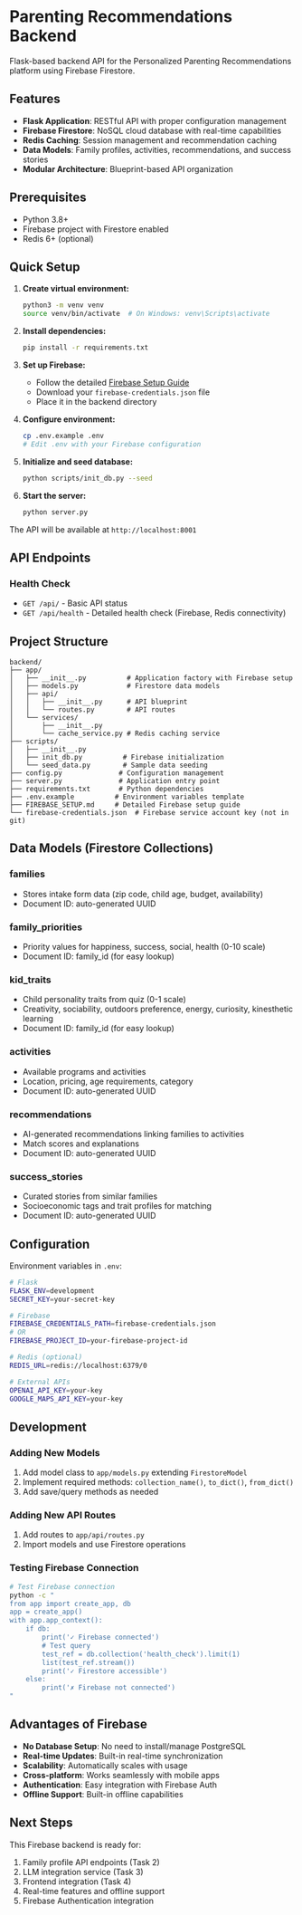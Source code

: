 # Parenting Recommendations Backend

Flask-based backend API for the Personalized Parenting Recommendations platform using Firebase Firestore.

## Features

- **Flask Application**: RESTful API with proper configuration management
- **Firebase Firestore**: NoSQL cloud database with real-time capabilities
- **Redis Caching**: Session management and recommendation caching
- **Data Models**: Family profiles, activities, recommendations, and success stories
- **Modular Architecture**: Blueprint-based API organization

## Prerequisites

- Python 3.8+
- Firebase project with Firestore enabled
- Redis 6+ (optional)

## Quick Setup

1. **Create virtual environment:**
   ```bash
   python3 -m venv venv
   source venv/bin/activate  # On Windows: venv\Scripts\activate
   ```

2. **Install dependencies:**
   ```bash
   pip install -r requirements.txt
   ```

3. **Set up Firebase:**
   - Follow the detailed [Firebase Setup Guide](FIREBASE_SETUP.md)
   - Download your `firebase-credentials.json` file
   - Place it in the backend directory

4. **Configure environment:**
   ```bash
   cp .env.example .env
   # Edit .env with your Firebase configuration
   ```

5. **Initialize and seed database:**
   ```bash
   python scripts/init_db.py --seed
   ```

6. **Start the server:**
   ```bash
   python server.py
   ```

The API will be available at `http://localhost:8001`

## API Endpoints

### Health Check
- `GET /api/` - Basic API status
- `GET /api/health` - Detailed health check (Firebase, Redis connectivity)

## Project Structure

```
backend/
├── app/
│   ├── __init__.py          # Application factory with Firebase setup
│   ├── models.py            # Firestore data models
│   ├── api/
│   │   ├── __init__.py      # API blueprint
│   │   └── routes.py        # API routes
│   └── services/
│       ├── __init__.py
│       └── cache_service.py # Redis caching service
├── scripts/
│   ├── __init__.py
│   ├── init_db.py          # Firebase initialization
│   └── seed_data.py        # Sample data seeding
├── config.py              # Configuration management
├── server.py              # Application entry point
├── requirements.txt       # Python dependencies
├── .env.example          # Environment variables template
├── FIREBASE_SETUP.md     # Detailed Firebase setup guide
└── firebase-credentials.json  # Firebase service account key (not in git)
```

## Data Models (Firestore Collections)

### families
- Stores intake form data (zip code, child age, budget, availability)
- Document ID: auto-generated UUID

### family_priorities
- Priority values for happiness, success, social, health (0-10 scale)
- Document ID: family_id (for easy lookup)

### kid_traits
- Child personality traits from quiz (0-1 scale)
- Creativity, sociability, outdoors preference, energy, curiosity, kinesthetic learning
- Document ID: family_id (for easy lookup)

### activities
- Available programs and activities
- Location, pricing, age requirements, category
- Document ID: auto-generated UUID

### recommendations
- AI-generated recommendations linking families to activities
- Match scores and explanations
- Document ID: auto-generated UUID

### success_stories
- Curated stories from similar families
- Socioeconomic tags and trait profiles for matching
- Document ID: auto-generated UUID

## Configuration

Environment variables in `.env`:

```bash
# Flask
FLASK_ENV=development
SECRET_KEY=your-secret-key

# Firebase
FIREBASE_CREDENTIALS_PATH=firebase-credentials.json
# OR
FIREBASE_PROJECT_ID=your-firebase-project-id

# Redis (optional)
REDIS_URL=redis://localhost:6379/0

# External APIs
OPENAI_API_KEY=your-key
GOOGLE_MAPS_API_KEY=your-key
```

## Development

### Adding New Models

1. Add model class to `app/models.py` extending `FirestoreModel`
2. Implement required methods: `collection_name()`, `to_dict()`, `from_dict()`
3. Add save/query methods as needed

### Adding New API Routes

1. Add routes to `app/api/routes.py`
2. Import models and use Firestore operations

### Testing Firebase Connection

```bash
# Test Firebase connection
python -c "
from app import create_app, db
app = create_app()
with app.app_context():
    if db:
        print('✓ Firebase connected')
        # Test query
        test_ref = db.collection('health_check').limit(1)
        list(test_ref.stream())
        print('✓ Firestore accessible')
    else:
        print('✗ Firebase not connected')
"
```

## Advantages of Firebase

- **No Database Setup**: No need to install/manage PostgreSQL
- **Real-time Updates**: Built-in real-time synchronization
- **Scalability**: Automatically scales with usage
- **Cross-platform**: Works seamlessly with mobile apps
- **Authentication**: Easy integration with Firebase Auth
- **Offline Support**: Built-in offline capabilities

## Next Steps

This Firebase backend is ready for:
1. Family profile API endpoints (Task 2)
2. LLM integration service (Task 3)
3. Frontend integration (Task 4)
4. Real-time features and offline support
5. Firebase Authentication integration